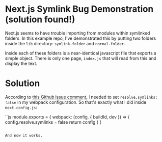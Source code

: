 # Next.js Symlink Bug Demonstration (solution found!)

Next.js seems to have trouble importing from modules within symlinked folders. In this example repo, I've demonstrated this by putting two folders inside the `lib` directory: `symlink-folder` and `normal-folder`.

Inside each of these folders is a near-identical javascript file that exports a simple object. There is only one page, `index.js` that will read from this and display the text.

# Solution

According to [this Github issue comment](https://github.com/webpack/webpack/issues/1643#issuecomment-317436595), I needed to set `resolve.symlinks: false` in my webpack configuration. So that's exactly what I did inside `next.config.js`:

``js
module.exports = {
  webpack: (config, { buildId, dev }) => {
    config.resolve.symlinks = false
    return config
  }
}
```

And now it works.
